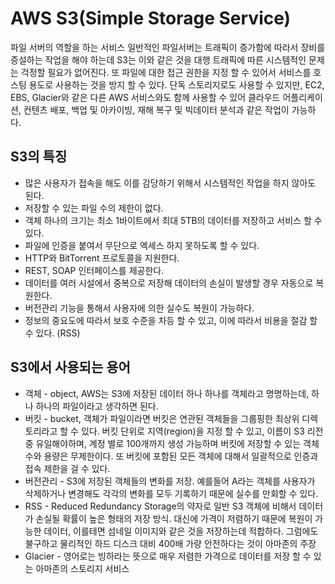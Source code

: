 # AWS S3(Simple Storage Service)

파일 서버의 역할을 하는 서비스
일반적인 파일서버는 트래픽이 증가함에 따라서 장비를 증설하는 작업을 해야 하는데 S3는 이와 같은 것을 대행
트래픽에 따른 시스템적인 문제는 걱정할 필요가 없어진다. 또 파일에 대한 접근 권한을 지정 할 수 있어서 서비스를 호스팅 용도로 사용하는 것을 방지 할 수 있다.
단독 스토리지로도 사용할 수 있지만, EC2, EBS, Glacier와 같은 다른 AWS 서비스와도 함께 사용할 수 있어 클라우드 어플리케이션, 컨텐츠 배포, 백업 및 아카이빙, 재해 복구 및 빅데이터 분석과 같은 작업이 가능하다.

## S3의 특징

- 많은 사용자가 접속을 해도 이를 감당하기 위해서 시스템적인 작업을 하지 않아도 된다.
- 저장할 수 있는 파일 수의 제한이 없다.
- 객체 하나의 크기는 최소 1바이트에서 최대 5TB의 데이터를 저장하고 서비스 할 수 있다.
- 파일에 인증을 붙여서 무단으로 엑세스 하지 못하도록 할 수 있다.
- HTTP와 BitTorrent 프로토콜을 지원한다.
- REST, SOAP 인터페이스를 제공한다.
- 데이터를 여러 시설에서 중복으로 저장해 데이터의 손실이 발생할 경우 자동으로 복원한다.
- 버전관리 기능을 통해서 사용자에 의한 실수도 복원이 가능하다.
- 정보의 중요도에 따라서 보호 수준을 차등 할 수 있고, 이에 따라서 비용을 절감 할 수 있다. (RSS)

## S3에서 사용되는 용어

- 객체 - object, AWS는 S3에 저장된 데이터 하나 하나를 객체라고 명명하는데, 하나 하나의 파일이라고 생각하면 된다.
- 버킷 - bucket, 객체가 파일이라면 버킷은 연관된 객체들을 그룹핑한 최상위 디렉토리라고 할 수 있다. 버킷 단위로 지역(region)을 지정 할 수 있고, 이름이 S3 리전 중 유일해야하며, 계정 별로 100개까지 생성 가능하며 버킷에 저장할 수 있는 객체수와 용량은 무제한이다. 또 버킷에 포함된 모든 객체에 대해서 일괄적으로 인증과 접속 제한을 걸 수 있다.
- 버전관리 - S3에 저장된 객체들의 변화를 저장. 예를들어 A라는 객체를 사용자가 삭제하거나 변경해도 각각의 변화를 모두 기록하기 때문에 실수를 만회할 수 있다.
- RSS - Reduced Redundancy Storage의 약자로 일반 S3 객체에 비해서 데이터가 손실될 확률이 높은 형태의 저장 방식. 대신에 가격이 저렴하기 때문에 복원이 가능한 데이터, 이를테면 섬네일 이미지와 같은 것을 저장하는데 적합하다. 그럼에도 불구하고 물리적인 하드 디스크 대비 400배 가량 안전하다는 것이 아마존의 주장
- Glacier - 영어로는 빙하라는 뜻으로 매우 저렴한 가격으로 데이터를 저장 할 수 있는 아마존의 스토리지 서비스